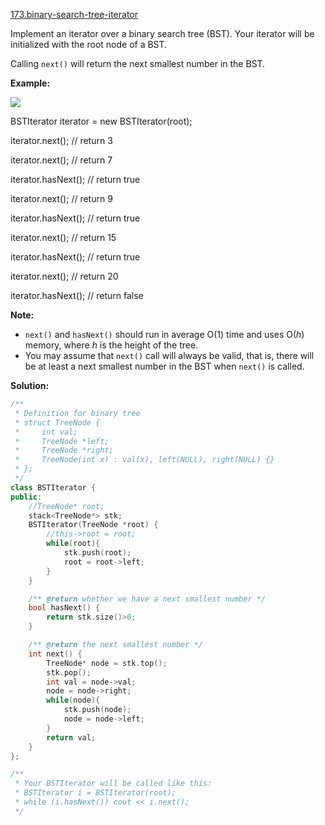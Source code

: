 [173.binary-search-tree-iterator](https://leetcode.com/problems/binary-search-tree-iterator/)  

Implement an iterator over a binary search tree (BST). Your iterator will be initialized with the root node of a BST.

Calling `next()` will return the next smallest number in the BST.

**Example:**

**![](https://assets.leetcode.com/uploads/2018/12/25/bst-tree.png)**

  
BSTIterator iterator = new BSTIterator(root);
  
iterator.next();    // return 3
  
iterator.next();    // return 7
  
iterator.hasNext(); // return true
  
iterator.next();    // return 9
  
iterator.hasNext(); // return true
  
iterator.next();    // return 15
  
iterator.hasNext(); // return true
  
iterator.next();    // return 20
  
iterator.hasNext(); // return false
  

**Note:**

*   `next()` and `hasNext()` should run in average O(1) time and uses O(_h_) memory, where _h_ is the height of the tree.
*   You may assume that `next()` call will always be valid, that is, there will be at least a next smallest number in the BST when `next()` is called.  



**Solution:**  

```cpp
/**
 * Definition for binary tree
 * struct TreeNode {
 *     int val;
 *     TreeNode *left;
 *     TreeNode *right;
 *     TreeNode(int x) : val(x), left(NULL), right(NULL) {}
 * };
 */
class BSTIterator {
public:
    //TreeNode* root;
    stack<TreeNode*> stk;
    BSTIterator(TreeNode *root) {
        //this->root = root;
        while(root){
            stk.push(root);
            root = root->left;
        }
    }

    /** @return whether we have a next smallest number */
    bool hasNext() {
        return stk.size()>0;
    }

    /** @return the next smallest number */
    int next() {
        TreeNode* node = stk.top();
        stk.pop();
        int val = node->val;
        node = node->right;
        while(node){
            stk.push(node);
            node = node->left;
        }
        return val;
    }
};

/**
 * Your BSTIterator will be called like this:
 * BSTIterator i = BSTIterator(root);
 * while (i.hasNext()) cout << i.next();
 */
```
      